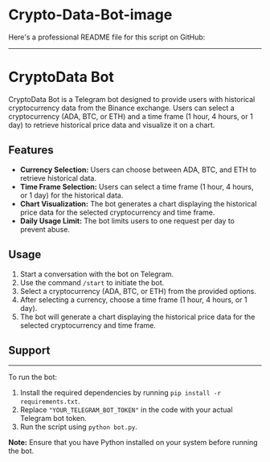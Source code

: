 # Crypto-Data-Bot-image

Here's a professional README file for this script on GitHub:

---

# CryptoData Bot

CryptoData Bot is a Telegram bot designed to provide users with historical cryptocurrency data from the Binance exchange. Users can select a cryptocurrency (ADA, BTC, or ETH) and a time frame (1 hour, 4 hours, or 1 day) to retrieve historical price data and visualize it on a chart.

## Features
- **Currency Selection:** Users can choose between ADA, BTC, and ETH to retrieve historical data.
- **Time Frame Selection:** Users can select a time frame (1 hour, 4 hours, or 1 day) for the historical data.
- **Chart Visualization:** The bot generates a chart displaying the historical price data for the selected cryptocurrency and time frame.
- **Daily Usage Limit:** The bot limits users to one request per day to prevent abuse.

## Usage
1. Start a conversation with the bot on Telegram.
2. Use the command `/start` to initiate the bot.
3. Select a cryptocurrency (ADA, BTC, or ETH) from the provided options.
4. After selecting a currency, choose a time frame (1 hour, 4 hours, or 1 day).
5. The bot will generate a chart displaying the historical price data for the selected cryptocurrency and time frame.

## Support


---

To run the bot:
1. Install the required dependencies by running `pip install -r requirements.txt`.
2. Replace `"YOUR_TELEGRAM_BOT_TOKEN"` in the code with your actual Telegram bot token.
3. Run the script using `python bot.py`.

**Note:** Ensure that you have Python installed on your system before running the bot.
